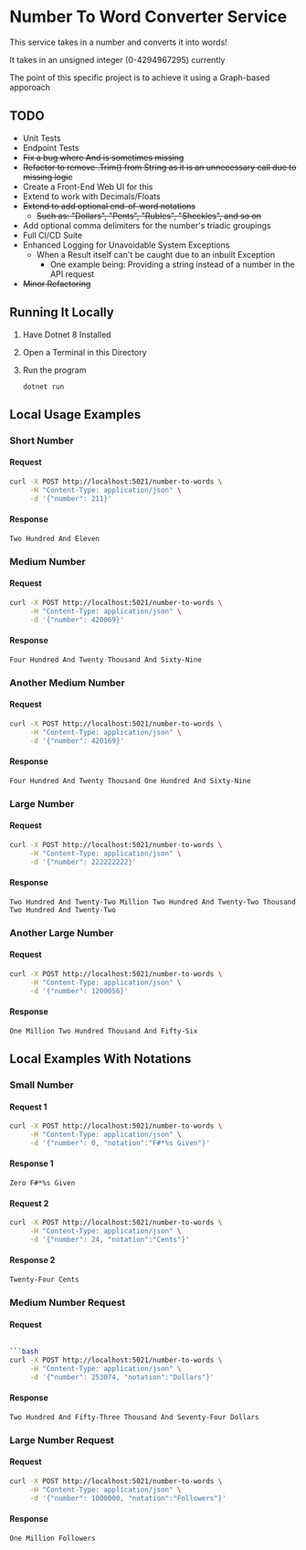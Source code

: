 # Number To Word Converter Service

This service takes in a number and converts it into words!

It takes in an unsigned integer (0-4294967295) currently

The point of this specific project is to achieve it using a Graph-based apporoach

## TODO

- Unit Tests
- Endpoint Tests
- ~~Fix a bug where And is sometimes missing~~
- ~~Refactor to remove .Trim() from String as it is an unnecessary call due to missing logic~~
- Create a Front-End Web UI for this
- Extend to work with Decimals/Floats
- ~~Extend to add optional end-of-word notations~~
     - ~~Such as: "Dollars", "Pents", "Rubles", "Sheckles", and so on~~
- Add optional comma delimiters for the number's triadic groupings
- Full CI/CD Suite
- Enhanced Logging for Unavoidable System Exceptions
     - When a Result itself can't be caught due to an inbuilt Exception
          - One example being: Providing a string instead of a number in the API request
- ~~Minor Refactoring~~

## Running It Locally

1. Have Dotnet 8 Installed
2. Open a Terminal in this Directory
3. Run the program 

     ```
     dotnet run
     ```

## Local Usage Examples

### Short Number

#### Request

```bash
curl -X POST http://localhost:5021/number-to-words \
     -H "Content-Type: application/json" \
     -d '{"number": 211}'
```

#### Response

```
Two Hundred And Eleven
```

### Medium Number

#### Request

```bash
curl -X POST http://localhost:5021/number-to-words \
     -H "Content-Type: application/json" \
     -d '{"number": 420069}'
```

#### Response
```
Four Hundred And Twenty Thousand And Sixty-Nine
```

### Another Medium Number

#### Request

```bash
curl -X POST http://localhost:5021/number-to-words \
     -H "Content-Type: application/json" \
     -d '{"number": 420169}'
```

#### Response
```
Four Hundred And Twenty Thousand One Hundred And Sixty-Nine
```

### Large Number

#### Request

```bash
curl -X POST http://localhost:5021/number-to-words \
     -H "Content-Type: application/json" \
     -d '{"number": 222222222}'
```

#### Response

```
Two Hundred And Twenty-Two Million Two Hundred And Twenty-Two Thousand Two Hundred And Twenty-Two
```

### Another Large Number

#### Request

```bash
curl -X POST http://localhost:5021/number-to-words \
     -H "Content-Type: application/json" \
     -d '{"number": 1200056}'
```

#### Response

```
One Million Two Hundred Thousand And Fifty-Six
```

## Local Examples With Notations

### Small Number 

#### Request 1

```bash
curl -X POST http://localhost:5021/number-to-words \
     -H "Content-Type: application/json" \
     -d '{"number": 0, "notation":"F#*%s Given"}'
```

#### Response 1

```
Zero F#*%s Given
```

#### Request 2

```bash
curl -X POST http://localhost:5021/number-to-words \
     -H "Content-Type: application/json" \
     -d '{"number": 24, "notation":"Cents"}'
```

#### Response 2

```
Twenty-Four Cents
```

### Medium Number Request

#### Request

```bash

```bash
curl -X POST http://localhost:5021/number-to-words \
     -H "Content-Type: application/json" \
     -d '{"number": 253074, "notation":"Dollars"}'
```

#### Response

```
Two Hundred And Fifty-Three Thousand And Seventy-Four Dollars
```

### Large Number Request

#### Request

```bash
curl -X POST http://localhost:5021/number-to-words \
     -H "Content-Type: application/json" \
     -d '{"number": 1000000, "notation":"Followers"}'
```

#### Response

```
One Million Followers
```
